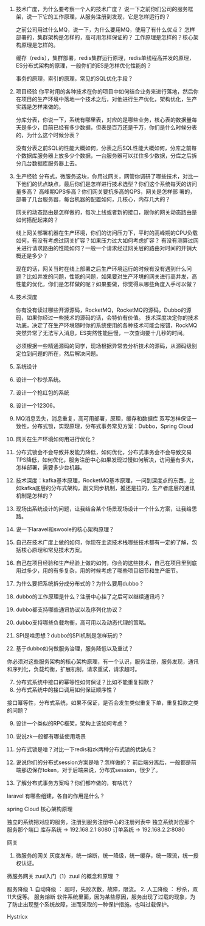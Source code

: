 1. 技术广度，为什么要考察一个人的技术广度？
    说一下之前你们公司的服务框架，说一下它的工作原理，从服务注册到发现，它是怎样运行的？

    之前公司用过什么MQ，说一下，为什么要用MQ，使用了有什么优点？
    怎样部署的，集群架构是怎样的，高可用怎样保证的？
    工作原理是怎样的？核心架构原理是怎样的。

    缓存（redis），集群部署，redis集群运行原理，redis单线程高并发的原理，ES分布式架构的原理，一般你们的ES是怎样优化性能的？

    事务的原理，索引的原理，常见的SQL优化手段？


2. 项目经验
    你平时用的各种技术在你的项目中如何结合业务来进行落地，然后你在项目的生产环境中落地一个技术之后，对他进行生产优化，架构优化，生产实践是怎样来做的。

    分库分表，你说一下，系统有哪里表，对应的是哪些业务，核心表的数据量每天是多少，目前已经有多少数据，但表是百万还是千万，你们是什么时候分表的，为什么这个时候分表？

    没有分表之前SQL的性能大概如何，分表之后SQL性能大概如何，分库之前每个数据库服务器上放多少个数据，一台服务器可以扛住多少数据，分库之后拆分几台数据库服务器上去。



3. 生产经验
    分布式，微服务这块，你用过网关，网管你调研了哪些技术，对比一下他们的优点缺点，最后你们是怎样进行技术选型？你们这个系统每天的访问量多高？
    高峰期QPS多高？你们网关要抗多高的QPS，网关是怎样部
    署的，部署了几台服务器，每台机器的配置如何，几核心，内存几大的？

    网关的动态路由是怎样做的，每次上线或者新的接口，跟你的网关动态路由是如何搭配起来的？


    线上网关部署机器在生产环境，你们的访问压力下，平时的高峰期的CPU负载如何，有没有考虑过网关扩容？如果压力过大如何考虑扩容？
    有没有测算过网关进行请求路由的性能如何？一般一个请求经过网关层的路由对时间的开销大概还是多少？

    现在的话，网关当时在线上部署之后生产环境运行的时候有没有遇到什么问题？比如并发的问题，性能的问题，如果要对生产环境的网关进行高并发，高性能的优化，你们是怎样做的呢？如果要做，你觉得从哪些角度入手可以做？

4. 技术深度

    你有没有读过哪些开源源码，RocketMQ，RocketMQ的源码，Dubbo的源码，如果你经过一些技术的源码的话，会特价有价值。
    技术深度决定你的技术功底，决定了在生产环境随时你的系统使用的各种技术可能会报错，RockMQ突然异常了无法写入消息，ES突然性能巨慢，一次查询要十几秒的时间。

    必须根据一些精通源码的同学，现场根据异常去分析技术的源码，从源码级别定位到问题的所在，然后解决问题。


5. 系统设计
1. 设计一个秒杀系统。
2. 设计一个抢红包的系统
3. 设计一个12306。


6. MQ消息丢失，消息重复，高可用部署，原理，缓存和数据库 双写怎样保证一致性，分布式锁，实现原理，分布式事务常见方案：Dubbo，Spring Cloud
7. 网关在生产环境如何用进行优化？
8. 分布式锁会不会导致并发能力降低，如何优化，分布式事务会不会导致交易TPS降低，如何优化，服务注册中心如果发现过慢如何解决，访问量有多大，怎样部署，需要多少台机器。

9. 技术深度：kafka基本原理，RocketMQ基本原理，一问到深度点的东西，比如kafka底层的分布式架构，副文同步机制，推还是拉的，生产者底层的通讯机制是怎样的？
10. 现场出系统设计的问题，让我结合某个场景现场设计一个什么方案，让我给思路。
11. 说一下laravel和swoole的核心架构原理？


12. 自己在技术广度上做的如何，你现在主流技术栈哪些技术都有一定的了解，包括核心原理和常见技术方案。
13. 自己在项目经验和生产经验上做的如何，你会的这些技术，自己在项目里到底用过多少，用的有多复杂，用的时候考虑了哪些项目细节和生产细节。



1. 为什么要把系统拆分成分布式的？为什么要用dubbo？
2. dubbo的工作原理是什么？注册中心挂了之后可以继续通讯吗？
3. dubbo都支持哪些通讯协议以及序列化协议？
4. dubbo支持哪些负载均衡，高可用以及动态代理的策略。
5. SPI是啥思想？dubbo的SPI机制是怎样玩的？
6. 基于dubbo如何做服务治理，服务降低以及重试？

你必须对这些服务架构的核心架构原理，有一个认识，服务注册，服务发现，通讯和序列化，负载均衡，扩展机制，请求重试，请求超时。

7. 分布式系统中接口的幂等性如何保证？比如不能重复扣款？
8. 分布式系统中的接口调用如何保证顺序性？

接口幂等性，分布式系统，如果不保证，是否会发生类似重复下单，重复扣款之类的问题？

9. 设计一个类似的RPC框架，架构上该如何考虑？

10. 说说zk一般都有哪些使用场景
11. 分布式锁是啥？对比一下redis和zk两种分布式锁的优缺点？
12. 说说你们的分布式session方案是啥？怎样做的？
前后端分离后，一般都是前端那边保存token，对于后端来说，分布式session，很少了。
13. 了解分布式事务方案吗？你们都咋做的，有啥坑？






laravel 有哪些组建，各自的作用是什么？



spring Cloud 核心架构原理


独立的系统把对应的服务，注册到服务注册中心的注册列表中
独立系统对应那个服务那个端口
库存系统 -> 192.168.2.1:8080
订单系统 -> 192.168.2.2:8080


网关
1. 微服务的网关
灰度发布，统一熔断，统一降级，统一缓存，统一限流，统一授权认证。


微服务网关
zuul入门（1）zuul 的概念和原理 ？ 

服务降级
    1. 自动降级 ： 超时，失败次数，故障，限流。
    2. 人工降级 ： 秒杀，双11大促等。
服务熔断
软件系统里面，因为某些原因，服务出现了过载的现象，为了防止出现整个系统故障，进而采取的一种保护措施。也叫过载保护。


Hystricx
